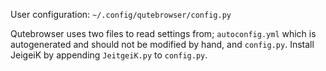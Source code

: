 User configuration: `~/.config/qutebrowser/config.py`

Qutebrowser uses two files to read settings from; `autoconfig.yml` which is autogenerated and should not be modified by hand, and `config.py`.
Install JeigeiK by appending `JeitgeiK.py` to `config.py`.
